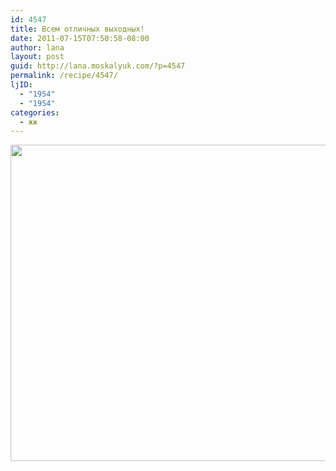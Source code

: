 ```yaml
---
id: 4547
title: Всем отличных выходных!
date: 2011-07-15T07:50:58-08:00
author: lana
layout: post
guid: http://lana.moskalyuk.com/?p=4547
permalink: /recipe/4547/
ljID:
  - "1954"
  - "1954"
categories:
  - жж
---
```

<img loading="lazy" class="alignnone" title="lpc" src="http://farm7.static.flickr.com/6016/5939236340_137521255b_z.jpg" alt="" width="640" height="506" />